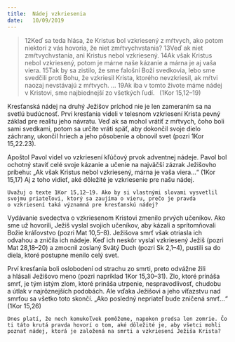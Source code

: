 ```yaml
---
title:  Nádej vzkriesenia
date:   10/09/2019
---
```


> <p></p>
> 12Keď sa teda hlása, že Kristus bol vzkriesený z mŕtvych, ako potom niektorí z vás hovoria, že niet zmŕtvychvstania? 13Veď ak niet zmŕtvychvstania, ani Kristus nebol vzkriesený. 14Ak však Kristus nebol vzkriesený, potom je márne naše kázanie a márna je aj vaša viera. 15Tak by sa zistilo, že sme falošní Boží svedkovia, lebo sme svedčili proti Bohu, že vzkriesil Krista, ktorého nevzkriesil, ak mŕtvi naozaj nevstávajú z mŕtvych. ... 19Ak iba v tomto živote máme nádej v Kristovi, sme najbiednejší zo všetkých ľudí.  (1Kor 15,12–19)

Kresťanská nádej na druhý Ježišov príchod nie je len zameraním sa na svetlú budúcnosť. Prví kresťania videli v telesnom vzkriesení Krista pevný základ pre realitu jeho návratu. Veď ak sa mohol vrátiť z mŕtvych, čoho boli sami svedkami, potom sa určite vráti späť, aby dokončil svoje dielo záchrany, ukončil hriech a jeho pôsobenie a obnovil svet (pozri 1Kor 15,22.23).

Apoštol Pavol videl vo vzkriesení kľúčový prvok adventnej nádeje. Pavol bol ochotný staviť celé svoje kázanie a učenie na najväčší zázrak Ježišovho príbehu: „Ak však Kristus nebol vzkriesený, márna je vaša viera...“ (1Kor 15,17) Aj z toho vidieť, aké dôležité je vzkriesenie pre našu nádej.

`Uvažuj o texte 1Kor 15,12–19. Ako by si vlastnými slovami vysvetlil svojmu priateľovi, ktorý sa zaujíma o vieru, prečo je pravda o vzkriesení taká významná pre kresťanskú nádej?`

Vydávanie svedectva o vzkriesenom Kristovi zmenilo prvých učeníkov. Ako sme už hovorili, Ježiš vyslal svojich učeníkov, aby kázali a sprítomňovali Božie kráľovstvo (pozri Mat 10,5–8). Ježišova smrť však otriasla ich odvahou a zničila ich nádeje. Keď ich neskôr vyslal vzkriesený Ježiš (pozri Mat 28,18–20) a zmocnil zoslaný Svätý Duch (pozri Sk 2,1–4), pustili sa do diela, ktoré postupne menilo celý svet.

Prví kresťania boli oslobodení od strachu zo smrti, preto odvážne žili a hlásali Ježišovo meno (pozri napríklad 1Kor 15,30–31). Zlo, ktoré prináša smrť, je tým istým zlom, ktoré prináša utrpenie, nespravodlivosť, chudobu a útlak v najrôznejších podobách. Ale vďaka Ježišovi a jeho víťazstvu nad smrťou sa všetko toto skončí. „Ako posledný nepriateľ bude zničená smrť...“ (1Kor 15,26)

`Dnes platí, že nech komukoľvek pomôžeme, napokon predsa len zomrie. Čo ti táto krutá pravda hovorí o tom, aké dôležité je, aby všetci mohli poznať nádej, ktorá je založená na smrti a vzkriesení Ježiša Krista?`